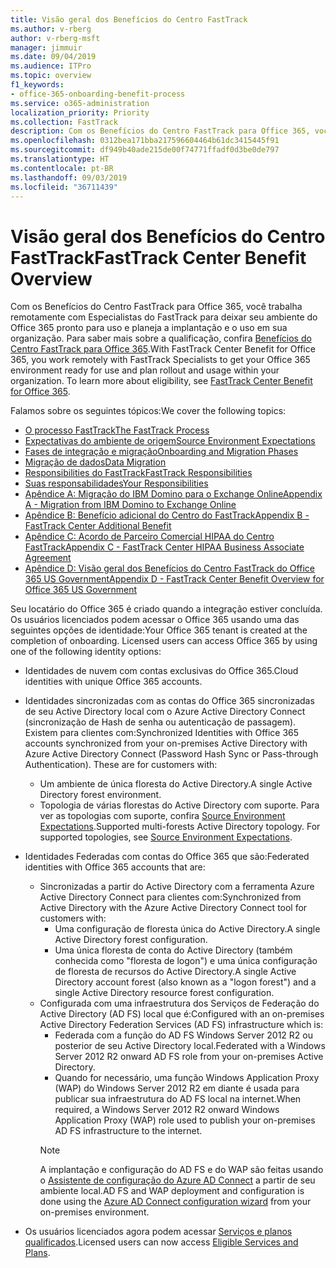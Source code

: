 ```yaml
---
title: Visão geral dos Benefícios do Centro FastTrack
ms.author: v-rberg
author: v-rberg-msft
manager: jimmuir
ms.date: 09/04/2019
ms.audience: ITPro
ms.topic: overview
f1_keywords:
- office-365-onboarding-benefit-process
ms.service: o365-administration
localization_priority: Priority
ms.collection: FastTrack
description: Com os Benefícios do Centro FastTrack para Office 365, você trabalha remotamente com Especialistas do FastTrack para deixar seu ambiente do Office 365 pronto para uso e planeja a implantação e o uso em sua organização. Para saber mais sobre a qualificação, confira Benefícios do Centro FastTrack para Office 365.
ms.openlocfilehash: 0312bea171bba217596604464b61dc3415445f91
ms.sourcegitcommit: df949b40ade215de00f74771ffadf0d3be0de797
ms.translationtype: HT
ms.contentlocale: pt-BR
ms.lasthandoff: 09/03/2019
ms.locfileid: "36711439"
---
```

# <a name="fasttrack-center-benefit-overview"></a><span data-ttu-id="7a7bf-104">Visão geral dos Benefícios do Centro FastTrack</span><span class="sxs-lookup"><span data-stu-id="7a7bf-104">FastTrack Center Benefit Overview</span></span>

<span data-ttu-id="7a7bf-p102">Com os Benefícios do Centro FastTrack para Office 365, você trabalha remotamente com Especialistas do FastTrack para deixar seu ambiente do Office 365 pronto para uso e planeja a implantação e o uso em sua organização. Para saber mais sobre a qualificação, confira [Benefícios do Centro FastTrack para Office 365](O365-fasttrack-benefit-for-office-365.md).</span><span class="sxs-lookup"><span data-stu-id="7a7bf-p102">With FastTrack Center Benefit for Office 365, you work remotely with FastTrack Specialists to get your Office 365 environment ready for use and plan rollout and usage within your organization. To learn more about eligibility, see [FastTrack Center Benefit for Office 365](O365-fasttrack-benefit-for-office-365.md).</span></span>
  
<span data-ttu-id="7a7bf-107">Falamos sobre os seguintes tópicos:</span><span class="sxs-lookup"><span data-stu-id="7a7bf-107">We cover the following topics:</span></span>
- [<span data-ttu-id="7a7bf-108">O processo FastTrack</span><span class="sxs-lookup"><span data-stu-id="7a7bf-108">The FastTrack Process</span></span>](O365-fasttrack-process.md) 
- [<span data-ttu-id="7a7bf-109">Expectativas do ambiente de origem</span><span class="sxs-lookup"><span data-stu-id="7a7bf-109">Source Environment Expectations</span></span>](O365-source-environment-expectations.md)
- [<span data-ttu-id="7a7bf-110">Fases de integração e migração</span><span class="sxs-lookup"><span data-stu-id="7a7bf-110">Onboarding and Migration Phases</span></span>](O365-onboarding-and-migration.md)
- [<span data-ttu-id="7a7bf-111">Migração de dados</span><span class="sxs-lookup"><span data-stu-id="7a7bf-111">Data Migration</span></span>](O365-data-migration.md)
- [<span data-ttu-id="7a7bf-112">Responsibilities do FastTrack</span><span class="sxs-lookup"><span data-stu-id="7a7bf-112">FastTrack Responsibilities</span></span>](O365-fasttrack-responsibilities.md)
- [<span data-ttu-id="7a7bf-113">Suas responsabilidades</span><span class="sxs-lookup"><span data-stu-id="7a7bf-113">Your Responsibilities</span></span>](O365-your-responsibilities.md) 
- [<span data-ttu-id="7a7bf-114">Apêndice A: Migração do IBM Domino para o Exchange Online</span><span class="sxs-lookup"><span data-stu-id="7a7bf-114">Appendix A - Migration from IBM Domino to Exchange Online</span></span>](O365-from-ibm-domino-to-exchange-online.md)
- [<span data-ttu-id="7a7bf-115">Apêndice B: Benefício adicional do Centro do FastTrack</span><span class="sxs-lookup"><span data-stu-id="7a7bf-115">Appendix B - FastTrack Center Additional Benefit</span></span>](O365-fasttrack-additional-benefits.md)
- [<span data-ttu-id="7a7bf-116">Apêndice C: Acordo de Parceiro Comercial HIPAA do Centro FastTrack</span><span class="sxs-lookup"><span data-stu-id="7a7bf-116">Appendix C - FastTrack Center HIPAA Business Associate Agreement</span></span>](O365-hipaa-business-associate-agreement.md)
- [<span data-ttu-id="7a7bf-117">Apêndice D: Visão geral dos Benefícios do Centro FastTrack do Office 365 US Government</span><span class="sxs-lookup"><span data-stu-id="7a7bf-117">Appendix D - FastTrack Center Benefit Overview for Office 365 US Government</span></span>](US-Gov-appendix-overview.md)
    
<span data-ttu-id="7a7bf-p103">Seu locatário do Office 365 é criado quando a integração estiver concluída. Os usuários licenciados podem acessar o Office 365 usando uma das seguintes opções de identidade:</span><span class="sxs-lookup"><span data-stu-id="7a7bf-p103">Your Office 365 tenant is created at the completion of onboarding. Licensed users can access Office 365 by using one of the following identity options:</span></span>
- <span data-ttu-id="7a7bf-120">Identidades de nuvem com contas exclusivas do Office 365.</span><span class="sxs-lookup"><span data-stu-id="7a7bf-120">Cloud identities with unique Office 365 accounts.</span></span>
- <span data-ttu-id="7a7bf-p104">Identidades sincronizadas com as contas do Office 365 sincronizadas de seu Active Directory local com o Azure Active Directory Connect (sincronização de Hash de senha ou autenticação de passagem). Existem para clientes com:</span><span class="sxs-lookup"><span data-stu-id="7a7bf-p104">Synchronized Identities with Office 365 accounts synchronized from your on-premises Active Directory with Azure Active Directory Connect (Password Hash Sync or Pass-through Authentication). These are for customers with:</span></span>
  - <span data-ttu-id="7a7bf-123">Um ambiente de única floresta do Active Directory.</span><span class="sxs-lookup"><span data-stu-id="7a7bf-123">A single Active Directory forest environment.</span></span>
  - <span data-ttu-id="7a7bf-p105">Topologia de várias florestas do Active Directory com suporte. Para ver as topologias com suporte, confira [Source Environment Expectations](O365-source-environment-expectations.md).</span><span class="sxs-lookup"><span data-stu-id="7a7bf-p105">Supported multi-forests Active Directory topology. For supported topologies, see [Source Environment Expectations](O365-source-environment-expectations.md).</span></span>
- <span data-ttu-id="7a7bf-126">Identidades Federadas com contas do Office 365 que são:</span><span class="sxs-lookup"><span data-stu-id="7a7bf-126">Federated identities with Office 365 accounts that are:</span></span>
  - <span data-ttu-id="7a7bf-127">Sincronizadas a partir do Active Directory com a ferramenta Azure Active Directory Connect para clientes com:</span><span class="sxs-lookup"><span data-stu-id="7a7bf-127">Synchronized from Active Directory with the Azure Active Directory Connect tool for customers with:</span></span>
      - <span data-ttu-id="7a7bf-128">Uma configuração de floresta única do Active Directory.</span><span class="sxs-lookup"><span data-stu-id="7a7bf-128">A single Active Directory forest configuration.</span></span>
      - <span data-ttu-id="7a7bf-129">Uma única floresta de conta do Active Directory (também conhecida como "floresta de logon") e uma única configuração de floresta de recursos do Active Directory.</span><span class="sxs-lookup"><span data-stu-id="7a7bf-129">A single Active Directory account forest (also known as a "logon forest") and a single Active Directory resource forest configuration.</span></span>
  - <span data-ttu-id="7a7bf-130">Configurada com uma infraestrutura dos Serviços de Federação do Active Directory (AD FS) local que é:</span><span class="sxs-lookup"><span data-stu-id="7a7bf-130">Configured with an on-premises Active Directory Federation Services (AD FS) infrastructure which is:</span></span>
      - <span data-ttu-id="7a7bf-131">Federada com a função do AD FS Windows Server 2012 R2 ou posterior de seu Active Directory local.</span><span class="sxs-lookup"><span data-stu-id="7a7bf-131">Federated with a Windows Server 2012 R2 onward AD FS role from your on-premises Active Directory.</span></span>
      - <span data-ttu-id="7a7bf-132">Quando for necessário, uma função Windows Application Proxy (WAP) do Windows Server 2012 R2 em diante é usada para publicar sua infraestrutura do AD FS local na internet.</span><span class="sxs-lookup"><span data-stu-id="7a7bf-132">When required, a Windows Server 2012 R2 onward Windows Application Proxy (WAP) role used to publish your on-premises AD FS infrastructure to the internet.</span></span>
    > [!NOTE]
    > <span data-ttu-id="7a7bf-133">A implantação e configuração do AD FS e do WAP são feitas usando o [Assistente de configuração do Azure AD Connect](https://go.microsoft.com/fwlink/?linkid=844794) a partir de seu ambiente local.</span><span class="sxs-lookup"><span data-stu-id="7a7bf-133">AD FS and WAP deployment and configuration is done using the [Azure AD Connect configuration wizard](https://go.microsoft.com/fwlink/?linkid=844794) from your on-premises environment.</span></span> 
  
- <span data-ttu-id="7a7bf-134">Os usuários licenciados agora podem acessar [Serviços e planos qualificados](M365-eligible-services-and-plans.md).</span><span class="sxs-lookup"><span data-stu-id="7a7bf-134">Licensed users can now access [Eligible Services and Plans](M365-eligible-services-and-plans.md).</span></span>
    

 
